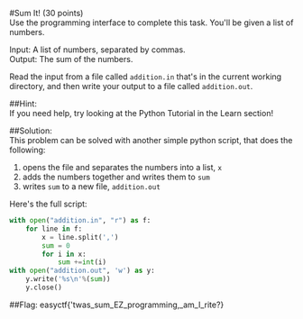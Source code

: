 #Sum It! (30 points)  
Use the programming interface to complete this task. You'll be given a list of numbers.  
  
Input: A list of numbers, separated by commas.  
Output: The sum of the numbers.  
  
Read the input from a file called `addition.in` that's in the current working directory, and then write your output to a file called `addition.out`.  
  
##Hint:  
If you need help, try looking at the Python Tutorial in the Learn section!  
  
##Solution:  
This problem can be solved with another simple python script, that does the following:  
1. opens the file and separates the numbers into a list, `x`  
2. adds the numbers together and writes them to `sum`  
3. writes `sum` to a new file, `addition.out`  
  
Here's the full script:  
```python
with open("addition.in", "r") as f:
    for line in f:
        x = line.split(',')
        sum = 0
        for i in x:
            sum +=int(i)
with open("addition.out", 'w') as y:
    y.write('%s\n'%(sum))
    y.close()
```  
  
##Flag: easyctf{'twas_sum_EZ_programming,_am_I_rite?}
